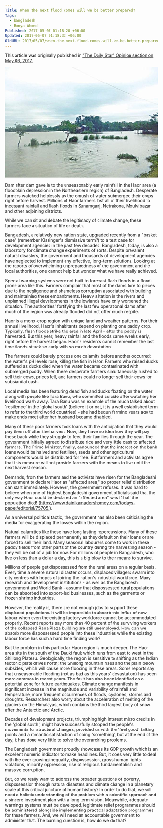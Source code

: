 ```yaml
---
Title: When the next flood comes will we be better prepared?
Tags:
  - bangladesh
  - Bonya Ahmed
Published: 2017-05-07 01:18:20 +06:00
Updated: 2017-05-07 01:18:33 +06:00
OldURL: 2017/05/07/when-the-next-flood-comes-will-we-be-better-prepared/
---
```


This article was originally published in <a href="https://www.thedailystar.net/op-ed/when-the-next-flood-comes-will-we-be-better-prepared-1401232">"The Daily Star" Opinion section on May 06, 2017.</a> 

<a href="https://enblog.muktomona.com/2017/05/07/when-the-next-flood-comes-will-we-be-better-prepared/flash_flood_4/" rel="attachment wp-att-5351"><img src="https://raw.githubusercontent.com/think-mm/enblog-static/web/wp-uploads/2017/05/flash_flood_4.jpg" alt="" width="644" height="363" class="aligncenter size-full wp-image-5351" /></a>

Dam after dam gave in to the unseasonably early rainfall in the Haor area (a floodplain depression in the Northeastern region) of Bangladesh. Desperate farmers watched helplessly as the onrush of water submerged their crops right before harvest. Millions of Haor farmers lost all of their livelihood to incessant rainfall and flash floods in Sunamganj, Netrakona, Moulvibazar and other adjoining districts.

While we can sit and debate the legitimacy of climate change, these farmers face a situation of life or death.

Bangladesh, a relatively new nation state, upgraded recently from a "basket case" (remember  Kissinger's dismissive term?) to a test case for development agencies in the past few decades. Bangladesh, today, is also a laboratory for climate change experiments of sorts. Despite prevalent natural disasters, the government and thousands of development agencies have neglected to implement any effective, long-term solutions. Looking at the reports of overwhelming unpreparedness of the government and the local authorities, one cannot help but wonder what we have really achieved.

Special warning systems were not built to forecast flash floods in a flood-prone area like this. Farmers complain that most of the dams tore to pieces due to the negligence and shameless corruption associated with building and maintaining these embankments. Heavy siltation in the rivers and unplanned illegal developments in the lowlands have only worsened the situation. The authorities' fortifying the last few operational dams after much of the region was already flooded did not offer much respite.

Haor is a mono-crop region with unique land and weather patterns. For their annual livelihood, Haor's inhabitants depend on planting one paddy crop. Typically, flash floods strike the area in late April - after the paddy is harvested. But this year, heavy rainfall and the floods came weeks early, right before the harvest began. Haor's residents cannot remember the last time floods struck so early with so much devastation.


The farmers could barely process one calamity before another occurred: the water's pH levels rose, killing the fish in Haor. Farmers who raised ducks suffered as ducks died when the water became contaminated with submerged paddy. When these desperate farmers simultaneously rushed to sell their cows, prices fell, and farmers could no longer sell their cows for substantial cash.

Local media has been featuring dead fish and ducks floating on the water along with people like Tara Banu, who committed suicide after watching her livelihood wash away. Tara Banu was an example of the much talked about 'resilience' in the 'global south' (believe it or not, it is a well established term to refer to the third world countries) - she had begun farming years ago to make ends meet after her husband became disabled.

Many of these poor farmers took loans with the anticipation that they would pay them off after the harvest. Now, they have no idea how they will pay these back while they struggle to feed their families through the year. The government initially agreed to distribute rice and very little cash to affected farmers. The Prime Minister, finally, announced that the interest on the bank loans would be halved and fertiliser, seeds and other agricultural components would be distributed for free. But farmers and activists agree that this measure will not provide farmers with the means to live until the next harvest season.

Demands, from the farmers and the activists have risen for the Bangladeshi government to declare Haor an "affected area," so proper relief distribution can start immediately. However, the government refuses. It was hard to believe when one of highest Bangladeshi government officials said that the only way Haor could be declared an "affected area" was if half the population died! (https://www.dainikamadershomoy.com/todays-paper/editorial/75705/).

 As a universal political tactic, the government has also been criticising the media for exaggerating the losses within the region.

Natural calamities like these have long lasting repercussions. Many of these farmers will be displaced permanently as they default on their loans or are forced to sell their land. Many seasonal labourers come to work in these paddy fields from other parts of the country during the harvesting season - they will be out of a job for now. For millions of people in Bangladesh, who live on less than a dollar a day, this is a big blow to their means to survive.

Millions of people get dispossessed from the rural areas on a regular basis. Every time a severe natural disaster occurs, displaced villagers swarm into city centres with hopes of joining the nation's industrial workforce. Many research and development institutions - as well as the Bangladesh government and World Bank - assume that dispossessed rural populations can be absorbed into export-led businesses, such as the garments or frozen shrimp industries.

However, the reality is, there are not enough jobs to support these displaced populations. It will be impossible to absorb this influx of new labour when even the existing factory workforce cannot be accommodated properly. Recent reports say more than 40 percent of the surviving workers of the collapsed Rana Plaza building are still unemployed. How can we absorb more dispossessed people into these industries while the existing labour force has such a hard time finding work?

But the problem in this particular Haor region is much deeper. The Haor area sits in the south of the Dauki fault which runs from east to west in the Shillong Plateau. Geologically, the region is sensitive to shifting as the Indian tectonic plate drives north; the Shillong mountain rises and the plain below subsides, which will cause more flooding in these areas. Some reports say that unseasonable flooding (not as bad as this years' devastation) has been more common in recent years. The fault has also been identified as a potential zone for future earthquakes. Climate change manifests in significant increase in the magnitude and variability of rainfall and temperature, more frequent occurrences of floods, cyclones, storms and droughts. Researchers also worry about the acceleration of melting of the glaciers on the Himalayas, which contains the third largest body of snow after the Antarctic and Arctic.

Decades of development projects, triumphing high interest micro credits in the 'global south', might have successfully stopped the people's movements for structural changes, provided us with the 'feel good' talking points and a romantic satisfaction of doing 'something', but at the end of the day, it has done very little to solve the overarching problems.

The Bangladesh government proudly showcases its GDP growth which is an excellent numeric indicator to make headlines. But, it does very little to deal with the ever growing inequality, dispossession, gross human rights violations, minority oppression, rise of religious fundamentalism and massive corruption.

But, do we really want to address the broader questions of poverty, dispossession through natural disasters and climate change in a planetary scale at this critical juncture of human history? In order to do that, we will need a holistic understanding of the problem with a scientific approach and a sincere investment plan with a long term vision. Meanwhile, adequate warnings systems must be developed, legitimate relief programmes should be administered alongside implementing practical adaptation programmes for these farmers. And, we will need an accountable government to administer that. The burning question is, how do we do that?
